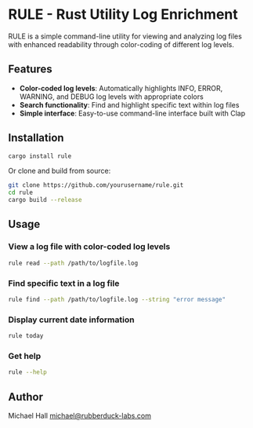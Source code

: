 # RULE - Rust Utility Log Enrichment

RULE is a simple command-line utility for viewing and analyzing log files with enhanced readability through color-coding of different log levels.

## Features

- **Color-coded log levels**: Automatically highlights INFO, ERROR, WARNING, and DEBUG log levels with appropriate colors
- **Search functionality**: Find and highlight specific text within log files
- **Simple interface**: Easy-to-use command-line interface built with Clap

## Installation

```bash
cargo install rule
```

Or clone and build from source:

```bash
git clone https://github.com/yourusername/rule.git
cd rule
cargo build --release
```

## Usage

### View a log file with color-coded log levels

```bash
rule read --path /path/to/logfile.log
```

### Find specific text in a log file

```bash
rule find --path /path/to/logfile.log --string "error message"
```

### Display current date information

```bash
rule today
```

### Get help

```bash
rule --help
```

## Author

Michael Hall <michael@rubberduck-labs.com>